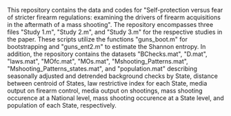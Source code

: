 This repository contains the data and codes for "Self-protection versus fear of stricter firearm regulations: examining the drivers of firearm acquisitions in the aftermath of a mass shooting".
The repository encompasses three files "Study 1.m", "Study 2.m", and "Study 3.m" for the respective studies in the paper. These scripts utilize the functions "guns_boot.m" for bootstrapping and "guns_ent2.m" to estimate the Shannon entropy.
In addition, the repository contains the datasets "BChecks.mat", "D.mat", "laws.mat", "MOfc.mat", "MOs.mat", "Mshooting_Patterns.mat", "Mshooting_Patterns_states.mat", and "population.mat" describing seasonally adjusted and detrended background checks by State, distance between centroid of States, law restrictive index for each State, media output on firearm control, media output on shootings, mass shooting occurence at a National level, mass shooting occurence at a State level, and population of each State, respectively.
